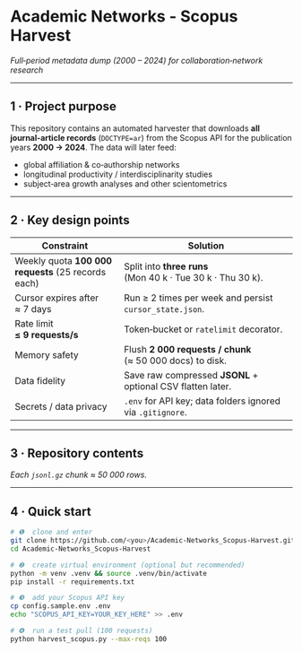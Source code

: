 # Academic Networks - Scopus Harvest

*Full‑period metadata dump (2000 – 2024) for collaboration‑network research*

---

## 1&nbsp;·&nbsp;Project purpose
This repository contains an automated harvester that downloads **all journal‑article
records** (`DOCTYPE=ar`) from the Scopus API for the publication years **2000 → 2024**.
The data will later feed:

* global affiliation & co‑authorship networks  
* longitudinal productivity / interdisciplinarity studies  
* subject‑area growth analyses and other scientometrics

---

## 2&nbsp;·&nbsp;Key design points

| Constraint | Solution |
|------------|----------|
| Weekly quota **100 000 requests** (25 records each) | Split into **three runs** (Mon 40 k · Tue 30 k · Thu 30 k). |
| Cursor expires after ≈ 7 days | Run ≥ 2 times per week and persist `cursor_state.json`. |
| Rate limit **≤ 9 requests/s** | Token‑bucket or `ratelimit` decorator. |
| Memory safety | Flush **2 000 requests / chunk** (≈ 50 000 docs) to disk. |
| Data fidelity | Save raw compressed **JSONL** + optional CSV flatten later. |
| Secrets / data privacy | `.env` for API key; data folders ignored via `.gitignore`. |

---

## 3&nbsp;·&nbsp;Repository contents

*Each `jsonl.gz` chunk ≈ 50 000 rows.*

---

## 4&nbsp;·&nbsp;Quick start

```bash
# ❶  clone and enter
git clone https://github.com/<you>/Academic-Networks_Scopus-Harvest.git
cd Academic-Networks_Scopus-Harvest

# ❷  create virtual environment (optional but recommended)
python -m venv .venv && source .venv/bin/activate
pip install -r requirements.txt

# ❸  add your Scopus API key
cp config.sample.env .env
echo "SCOPUS_API_KEY=YOUR_KEY_HERE" >> .env

# ❹  run a test pull (100 requests)
python harvest_scopus.py --max-reqs 100
